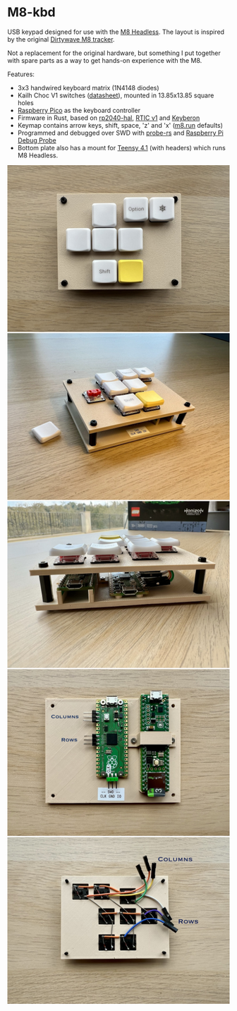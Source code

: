 # M8-kbd

USB keypad designed for use with the [M8 Headless](https://github.com/Dirtywave/M8HeadlessFirmware). The layout is inspired by the original [Dirtywave M8 tracker](https://dirtywave.com/).

Not a replacement for the original hardware, but something I put together with spare parts as a way to get hands-on experience with the M8.

Features:

- 3x3 handwired keyboard matrix (1N4148 diodes)
- Kailh Choc V1 switches ([datasheet](https://cdn-shop.adafruit.com/product-files/5113/CHOC+keyswitch_Kailh-CPG135001D01_C400229.pdf)), mounted in 13.85x13.85 square holes
- [Raspberry Pico](https://datasheets.raspberrypi.com/pico/pico-datasheet.pdf) as the keyboard controller
- Firmware in Rust, based on [rp2040-hal](https://github.com/rp-rs/rp-hal-boards/tree/main/boards/rp-pico), [RTIC v1](https://rtic.rs/1/book/en/) and [Keyberon](https://github.com/TeXitoi/keyberon)
- Keymap contains arrow keys, shift, space, 'z'  and 'x' ([m8.run](https://m8.run) defaults)
- Programmed and debugged over SWD with [probe-rs](https://probe.rs/) and [Raspberry Pi Debug Probe](https://www.raspberrypi.com/documentation/microcontrollers/debug-probe.html)
- Bottom plate also has a mount for [Teensy 4.1](https://www.pjrc.com/store/teensy41.html) (with headers) which runs M8 Headless.
 
![top plate](img/top-plate.jpeg)
![perspective view](img/perspective.jpeg)
![side view](img/side.jpeg)
![bottom plate](img/bottom-plate.jpeg)
![matrix](img/wiring.jpeg)
